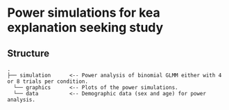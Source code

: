 # Power simulations for kea explanation seeking study


## Structure 

```
.
├── simulation      <-- Power analysis of binomial GLMM either with 4 or 8 trials per condition.
  └── graphics      <-- Plots of the power simulations.
  └── data          <-- Demographic data (sex and age) for power analysis.
```
